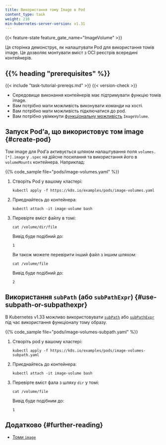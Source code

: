```yaml
---
title: Використання тому Image в Pod
content_type: task
weight: 210
min-kubernetes-server-version: v1.31
---
```


<!-- overview -->

{{< feature-state feature_gate_name="ImageVolume" >}}

Ця сторінка демонструє, як налаштувати Pod для використання томів image. Це дозволяє монтувати вміст з OCI реєстрів всередині контейнерів.

## {{% heading "prerequisites" %}}

{{< include "task-tutorial-prereqs.md" >}} {{< version-check >}}

- Середовище виконання контейнерів має підтримувати функцію томів image.
- Вам потрібно мати можливість виконувати команди на хості.
- Вам потрібно мати можливість підключатися до pod.
- Вам потрібно увімкнути [функціональну можливість](/docs/reference/command-line-tools-reference/feature-gates/) `ImageVolume`.

<!-- steps -->

## Запуск Podʼа, що використовує том image {#create-pod}

Том image для Podʼа активується шляхом налаштування поля `volumes.[*].image` у `.spec` на дійсне посилання та використання його в `volumeMounts` контейнера. Наприклад:

{{% code_sample file="pods/image-volumes.yaml" %}}

1. Створіть Pod у вашому кластері:

   ```shell
   kubectl apply -f https://k8s.io/examples/pods/image-volumes.yaml
   ```

1. Приєднайтесь до контейнера:

   ```shell
   kubectl attach -it image-volume bash
   ```

1. Перевірте вміст файлу в томі:

   ```shell
   cat /volume/dir/file
   ```

   Вивід буде подібний до:

   ```shell
   1
   ```

   Ви також можете перевірити інший файл з іншим шляхом:

   ```shell
   cat /volume/file
   ```

   Вивід буде подібний до:

   ```shell
   2
   ```

## Використання `subPath` (або `subPathExpr`) {#use-subpath-or-subpathexpr}

В Kubernetes v1.33 можливо використовувати [`subPath`](/docs/concepts/storage/volumes/#using-subpath) або [`subPathExpr`](/docs/concepts/storage/volumes/#using-subpath-expanded-environment) під час використання функціоналу тому образу.

{{% code_sample file="pods/image-volumes-subpath.yaml" %}}

1. Створіть pod у вашому кластері:

   ```shell
   kubectl apply -f https://k8s.io/examples/pods/image-volumes-subpath.yaml
   ```

2. Приєднайтесь до контейнера:

   ```shell
   kubectl attach -it image-volume bash
   ```

3. Перевірте вміст фала з шляху `dir` у томі:

   ```shell
   cat /volume/file
   ```

   Вивід буде подібним до:

   ```none
   1
   ```

## Додатково {#further-reading}

- [Томи `image`](/docs/concepts/storage/volumes/#image)
